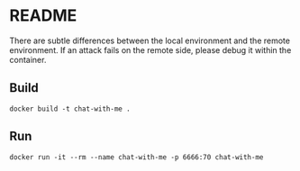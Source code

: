 # README
There are subtle differences between the local environment and the remote environment. If an attack fails on the remote side, please debug it within the container.

## Build

```
docker build -t chat-with-me .
```

## Run

```
docker run -it --rm --name chat-with-me -p 6666:70 chat-with-me
```
